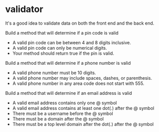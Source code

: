 # validator

It's a good idea to validate data on both the front end and the back end.

Build a method that will determine if a pin code is valid

- A valid pin code can be between 4 and 8 digits inclusive.
- A valid pin code can only be numerical digits.
- Your method should return true if the pin is valid.

Build a method that will determine if a phone number is valid

- A valid phone number must be 10 digits.
- A valid phone number may include spaces, dashes, or parenthesis.
- A valid phone number in any area code does not start with 555.

Build a method that will determine if an email address is valid

- A valid email address contains only one @ symbol
- A valid email address contains at least one dot(.) after the @ symbol
- There must be a username before the @ symbol
- There must be a domain after the @ symbol
- There must be a top level domain after the dot(.) after the @ symbol
